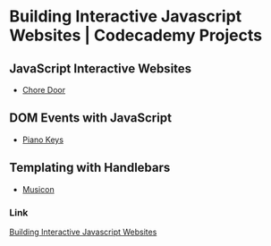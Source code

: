 # Building Interactive Javascript Websites | Codecademy Projects

## JavaScript Interactive Websites

- [Chore Door](https://ivobul.github.io/html-css-codecademy-projects/chore-door)

## DOM Events with JavaScript

- [Piano Keys](https://ivobul.github.io/html-css-codecademy-projects/piano-keys)

## Templating with Handlebars

- [Musicon](https://ivobul.github.io/html-css-codecademy-projects/musicon)

### Link
[Building Interactive Javascript Websites](https://www.codecademy.com/learn/build-interactive-websites)

